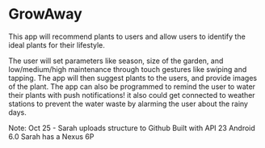 # GrowAway

This app will recommend plants to users and allow users to identify the ideal plants for their lifestyle.

The user will set parameters like season, size of the garden, and low/medium/high maintenance through touch gestures like swiping and tapping. The app will then suggest plants to the users, and provide images of the plant. The app can also be programmed to remind the user to water their plants
with push notifications! it also could get connected to weather stations to prevent the water waste by alarming the user about the rainy days.

Note: Oct 25 - Sarah uploads structure to Github
Built with API 23 Android 6.0
Sarah has a Nexus 6P

